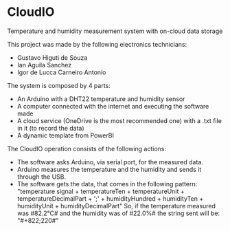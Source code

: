 # CloudIO
Temperature and humidity measurement system with on-cloud data storage

This project was made by the following electronics technicians:
  - Gustavo Higuti de Souza
  - Ian Aguila Sanchez
  - Igor de Lucca Carneiro Antonio

The system is composed by 4 parts:
  - An Arduino with a DHT22 temperature and humidity sensor
  - A computer connected with the internet and executing the software made
  - A cloud service (OneDrive is the most recommended one) with a .txt file in it (to record the data)
  - A dynamic template from PowerBI

The CloudIO operation consists of the following actions:
  - The software asks Arduino, via serial port, for the measured data.
  - Arduino measures the temperature and the humidity and sends it through the USB.
  - The software gets the data, that comes in the following pattern:
    "temperature signal + temperatureTen + temperatureUnit + temperatureDecimalPart + ';' + humidityHundred + humidityTen + humidityUnit + humidityDecimalPart"
    So, if the temperature measured was #82.2°C# and the humidity was of #22.0%# the string sent will be: "#+822;220#"
  
